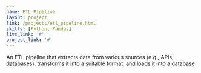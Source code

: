 ```yaml
---
name: ETL Pipeline
layout: project
link: /projects/etl_pipeline.html
skills: [Python, Pandas]
live_link: '#'
project_link: '#'
---
```

An ETL pipeline that extracts data from various sources (e.g., APIs, databases), transforms it into a suitable format, and loads it into a database
